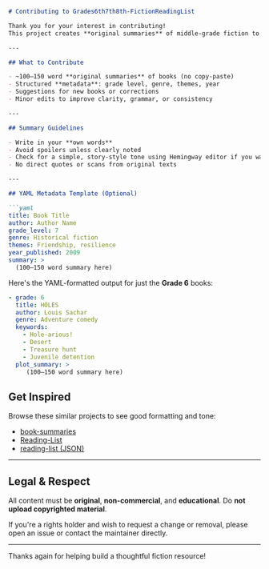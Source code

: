 

````markdown
# Contributing to Grades6th7th8th-FictionReadingList

Thank you for your interest in contributing!
This project creates **original summaries** of middle-grade fiction to support educators, students, and researchers—without reproducing copyrighted content.

---

## What to Contribute

- ~100–150 word **original summaries** of books (no copy-paste)
- Structured **metadata**: grade level, genre, themes, year
- Suggestions for new books or corrections
- Minor edits to improve clarity, grammar, or consistency

---

## Summary Guidelines

- Write in your **own words**
- Avoid spoilers unless clearly noted
- Check for a simple, story-style tone using Hemingway editor if you want
- No direct quotes or scans from original texts

---

## YAML Metadata Template (Optional)

```yaml
title: Book Title
author: Author Name
grade_level: 7
genre: Historical fiction
themes: Friendship, resilience
year_published: 2009
summary: >
  (100–150 word summary here)
````
Here's the YAML-formatted output for just the **Grade 6** books:

```yaml for the data here
- grade: 6
  title: HOLES
  author: Louis Sachar
  genre: Adventure comedy
  keywords:
    - Hole-arious!
    - Desert
    - Treasure hunt
    - Juvenile detention
  plot_summary: >
     (100–150 word summary here)
````

## Get Inspired

Browse these similar projects to see good formatting and tone:

* [book-summaries](https://github.com/AustinT/book-summaries)
* [Reading-List](https://github.com/compsecmonkey/Reading-List)
* [reading-list (JSON)](https://github.com/alexpeterhall/reading-list)

---

## Legal & Respect

All content must be **original**, **non-commercial**, and **educational**.
Do **not upload copyrighted material**.

If you're a rights holder and wish to request a change or removal, please open an issue or contact the maintainer directly.

---

Thanks again for helping build a thoughtful fiction resource!

```

